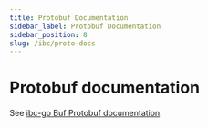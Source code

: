 ```yaml
---
title: Protobuf Documentation
sidebar_label: Protobuf Documentation
sidebar_position: 8
slug: /ibc/proto-docs
---
```



# Protobuf documentation

See [ibc-go Buf Protobuf documentation](https://buf.build/cosmos/ibc/tags/main).
